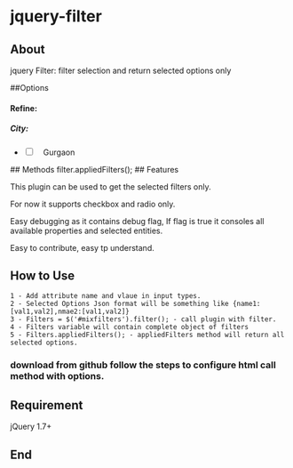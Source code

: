 # jquery-filter

## About
jquery Filter: filter selection and return selected options only

##Options
<div class="filters padding-hz10" id="mixfilters">
	<h4 class="no-margin padding-vr10 course-menu-head">Refine:</h4>
    <h5 class="margin-top10-margin-bottom0">City:</h5>
    <ul class="list-unstyled no-margin filtmedia">
    	<li>
    		<div class="checkbox no-padding">
    			<div class="radio i-checks">
    				<label class="filtelem">
    					<input class="filter pull" data-val="" data-name="" type="checkbox" name="city" value="Gurgaon">
                        &nbsp;&nbsp; Gurgaon
                    </label>
                </div>
            </div>
        </li>
	</ul>
</div>
<script>
	var filter = $('#mixfilters').filter(
		{
			debug : true/ false;
			});
			</script>
## Methods 
	filter.appliedFilters();
## Features

This plugin can be used to get the selected filters only.

For now it supports checkbox and radio only.

Easy debugging as it contains debug flag, If flag is true it consoles all available properties and selected entities.

Easy to contribute, easy tp understand.

## How to Use 
	1 - Add attribute name and vlaue in input types. 
	2 - Selected Options Json format will be something like {name1:[val1,val2],nmae2:[val1,val2]}
	3 - Filters = $('#mixfilters').filter(); - call plugin with filter.
	4 - Filters variable will contain complete object of filters
	5 - Filters.appliedFilters(); - appliedFilters method will return all selected options.
### download from github follow the steps to configure html call method with options.

## Requirement 
  jQuery 1.7+

## End 
                  
